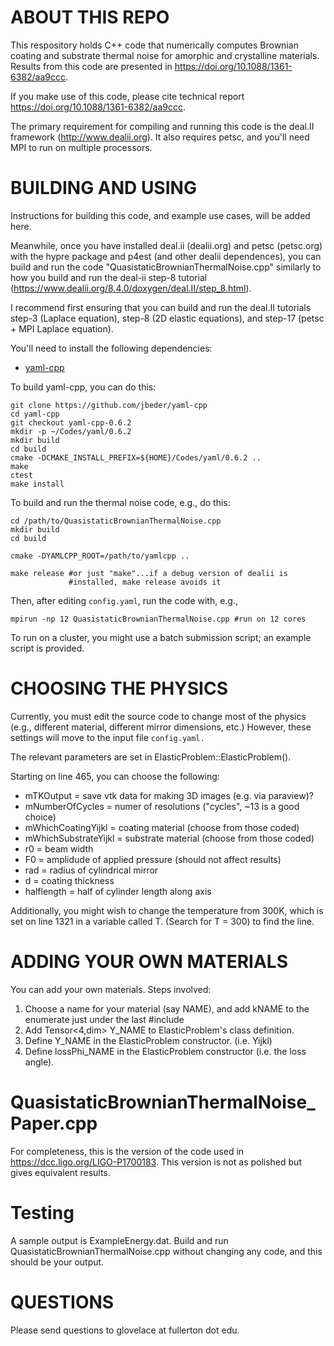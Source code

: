 ABOUT THIS REPO
=====================

This respository holds C++ code that numerically computes Brownian coating and substrate thermal noise for amorphic and crystalline materials. Results from this code are presented in https://doi.org/10.1088/1361-6382/aa9ccc.

If you make use of this code, please cite technical report https://doi.org/10.1088/1361-6382/aa9ccc.

The primary requirement for compiling and running this code is the deal.II framework (http://www.dealii.org). It also requires petsc, and you'll need MPI to run on multiple processors.

BUILDING AND USING
=====================

Instructions for building this code, and example use cases, will be added here.

Meanwhile, once you have installed deal.ii (dealii.org) and petsc (petsc.org) with the hypre package and p4est (and other dealii dependences), you can build and run the code "QuasistaticBrownianThermalNoise.cpp" similarly to how you build and run the deal-ii step-8 tutorial (https://www.dealii.org/8.4.0/doxygen/deal.II/step_8.html).

I recommend first ensuring that you can build and run the deal.II tutorials step-3 (Laplace equation), step-8 (2D elastic equations), and step-17 (petsc + MPI Laplace equation).

You'll need to install the following dependencies:
  * [yaml-cpp](https://github.com/jbeder/yaml-cpp)
  
To build yaml-cpp, you can do this:
```
git clone https://github.com/jbeder/yaml-cpp
cd yaml-cpp
git checkout yaml-cpp-0.6.2
mkdir -p ~/Codes/yaml/0.6.2
mkdir build
cd build
cmake -DCMAKE_INSTALL_PREFIX=${HOME}/Codes/yaml/0.6.2 ..
make
ctest
make install
```

To build and run the thermal noise code, e.g., do this:

```
cd /path/to/QuasistaticBrownianThermalNoise.cpp
mkdir build
cd build

cmake -DYAMLCPP_ROOT=/path/to/yamlcpp ..

make release #or just "make"...if a debug version of dealii is 
             #installed, make release avoids it
```

Then, after editing `config.yaml`, run the code with, e.g.,

```
mpirun -np 12 QuasistaticBrownianThermalNoise.cpp #run on 12 cores
```

To run on a cluster, you might use a batch submission script; an example 
script is provided.

CHOOSING THE PHYSICS
=====================
Currently, you must edit the source code to change most of the physics 
(e.g., different material, different mirror dimensions, etc.) However, these settings 
will move to the input file `config.yaml.`

The relevant parameters are set in ElasticProblem::ElasticProblem().

Starting on line 465, you can choose the following:

  - mTKOutput = save vtk data for making 3D images (e.g. via paraview)?
  - mNumberOfCycles = numer of resolutions ("cycles", ~13 is a good choice)
  - mWhichCoatingYijkl = coating material (choose from those coded)
  - mWhichSubstrateYijkl = substrate material (choose from those coded)
  - r0 = beam width
  - F0 = amplidude of applied pressure (should not affect results)
  - rad = radius of cylindrical mirror
  - d = coating thickness
  - halflength = half of cylinder length along axis
  
Additionally, you might wish to change the temperature from 300K, which is set
on line 1321 in a variable called T. (Search for T = 300) to find the line.

ADDING YOUR OWN MATERIALS
=========================

You can add your own materials. Steps involved:
1. Choose a name for your material (say NAME), and add kNAME to the enumerate 
just under the last #include
2. Add Tensor<4,dim> Y_NAME to ElasticProblem's class definition.
3. Define Y_NAME in the ElasticProblem constructor. (i.e. Yijkl)
4. Define lossPhi_NAME in the ElasticProblem constructor (i.e. the loss angle).


QuasistaticBrownianThermalNoise_Paper.cpp
============================================

For completeness, this is the version of the code used in https://dcc.ligo.org/LIGO-P1700183. This version is not as polished but gives equivalent results.

Testing
============================================
A sample output is ExampleEnergy.dat. Build and run QuasistaticBrownianThermalNoise.cpp without 
changing any code, and this should be your output.

QUESTIONS
===========================================
Please send questions to glovelace at fullerton dot edu.

